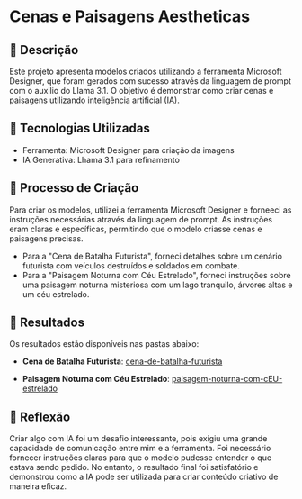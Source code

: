 # Cenas e Paisagens Aestheticas

## 📒 Descrição
Este projeto apresenta modelos criados utilizando a ferramenta Microsoft Designer, que foram gerados com sucesso através da linguagem de prompt com o auxilio do Llama 3.1. O objetivo é demonstrar como criar cenas e paisagens utilizando inteligência artificial (IA).

## 🤖 Tecnologias Utilizadas
* Ferramenta: Microsoft Designer para criação da imagens
* IA Generativa: Lhama 3.1 para refinamento


## 🧐 Processo de Criação
Para criar os modelos, utilizei a ferramenta Microsoft Designer e forneeci as instruções necessárias através da linguagem de prompt. As instruções eram claras e específicas, permitindo que o modelo criasse cenas e paisagens precisas.

* Para a "Cena de Batalha Futurista", forneci detalhes sobre um cenário futurista com veículos destruídos e soldados em combate.
* Para a "Paisagem Noturna com Céu Estrelado", forneci instruções sobre uma paisagem noturna misteriosa com um lago tranquilo, árvores altas e um céu estrelado.

## 🚀 Resultados
Os resultados estão disponíveis nas pastas abaixo:

* **Cena de Batalha Futurista**: [cena-de-batalha-futurista](https://github.com/lair/lab-natty-or-not/tree/main/Promp%201)

* **Paisagem Noturna com Céu Estrelado**: [paisagem-noturna-com-cEU-estrelado](https://github.com/lair/lab-natty-or-not/tree/main/Promp%202)
 

## 💭 Reflexão
Criar algo com IA foi um desafio interessante, pois exigiu uma grande capacidade de comunicação entre mim e a ferramenta. Foi necessário fornecer instruções claras para que o modelo pudesse entender o que estava sendo pedido. No entanto, o resultado final foi satisfatório e demonstrou como a IA pode ser utilizada para criar conteúdo criativo de maneira eficaz.
